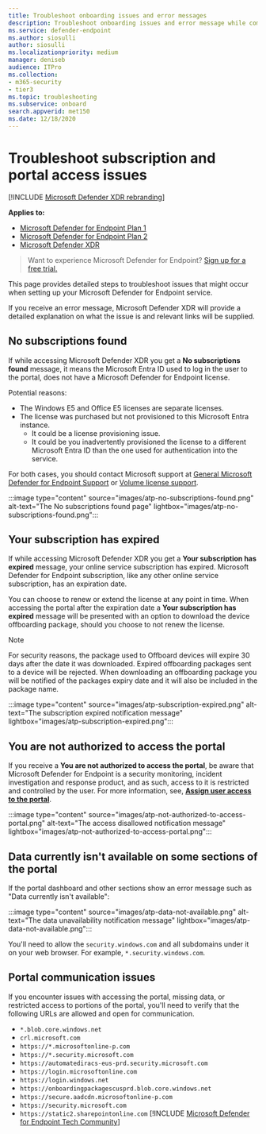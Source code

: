 ```yaml
---
title: Troubleshoot onboarding issues and error messages
description: Troubleshoot onboarding issues and error message while completing setup of Microsoft Defender for Endpoint.
ms.service: defender-endpoint
ms.author: siosulli
author: siosulli
ms.localizationpriority: medium
manager: deniseb
audience: ITPro
ms.collection: 
- m365-security
- tier3
ms.topic: troubleshooting
ms.subservice: onboard
search.appverid: met150
ms.date: 12/18/2020
---
```


# Troubleshoot subscription and portal access issues

[!INCLUDE [Microsoft Defender XDR rebranding](../../includes/microsoft-defender.md)]

**Applies to:**

- [Microsoft Defender for Endpoint Plan 1](https://go.microsoft.com/fwlink/p/?linkid=2154037)
- [Microsoft Defender for Endpoint Plan 2](https://go.microsoft.com/fwlink/p/?linkid=2154037)
- [Microsoft Defender XDR](https://go.microsoft.com/fwlink/?linkid=2118804)

> Want to experience Microsoft Defender for Endpoint? [Sign up for a free trial.](https://signup.microsoft.com/create-account/signup?products=7f379fee-c4f9-4278-b0a1-e4c8c2fcdf7e&ru=https://aka.ms/MDEp2OpenTrial?ocid=docs-wdatp-troublshootonboarding-abovefoldlink)

This page provides detailed steps to troubleshoot issues that might occur when setting up your Microsoft Defender for Endpoint service.

If you receive an error message, Microsoft Defender XDR will provide a detailed explanation on what the issue is and relevant links will be supplied.

## No subscriptions found

If while accessing Microsoft Defender XDR you get a **No subscriptions found** message, it means the Microsoft Entra ID used to log in the user to the portal, does not have a Microsoft Defender for Endpoint license.

Potential reasons:

- The Windows E5 and Office E5 licenses are separate licenses.
- The license was purchased but not provisioned to this Microsoft Entra instance.
  - It could be a license provisioning issue.
  - It could be you inadvertently provisioned the license to a different Microsoft Entra ID than the one used for authentication into the service.

For both cases, you should contact Microsoft support at [General Microsoft Defender for Endpoint Support](https://support.microsoft.com/getsupport?wf=0&tenant=ClassicCommercial&oaspworkflow=start_1.0.0.0&locale=en-us&supportregion=en-us&pesid=16055&ccsid=636419533611396913) or
[Volume license support](https://www.microsoft.com/licensing/servicecenter/Help/Contact.aspx).

:::image type="content" source="images/atp-no-subscriptions-found.png" alt-text="The No subscriptions found page" lightbox="images/atp-no-subscriptions-found.png":::

## Your subscription has expired

If while accessing Microsoft Defender XDR you get a **Your subscription has expired** message, your online service subscription has expired. Microsoft Defender for Endpoint subscription, like any other online service subscription, has an expiration date.

You can choose to renew or extend the license at any point in time. When accessing the portal after the expiration date a **Your subscription has expired** message will be presented with an option to download the device offboarding package, should you choose to not renew the license.

> [!NOTE]
> For security reasons, the package used to Offboard devices will expire 30 days after the date it was downloaded. Expired offboarding packages sent to a device will be rejected. When downloading an offboarding package you will be notified of the packages expiry date and it will also be included in the package name.

:::image type="content" source="images/atp-subscription-expired.png" alt-text="The subscription expired notification message" lightbox="images/atp-subscription-expired.png":::

## You are not authorized to access the portal

If you receive a **You are not authorized to access the portal**, be aware that Microsoft Defender for Endpoint is a security monitoring, incident investigation and response product, and as such, access to it is restricted and controlled by the user.
For more information, see, [**Assign user access to the portal**](/windows/threat-protection/windows-defender-atp/assign-portal-access-windows-defender-advanced-threat-protection).

:::image type="content" source="images/atp-not-authorized-to-access-portal.png" alt-text="The access disallowed notification message" lightbox="images/atp-not-authorized-to-access-portal.png":::

## Data currently isn't available on some sections of the portal

If the portal dashboard and other sections show an error message such as "Data currently isn't available":

:::image type="content" source="images/atp-data-not-available.png" alt-text="The data unavailability notification message" lightbox="images/atp-data-not-available.png":::

You'll need to allow the `security.windows.com` and all subdomains under it on your web browser. For example, `*.security.windows.com`.

## Portal communication issues

If you encounter issues with accessing the portal, missing data, or restricted access to portions of the portal, you'll need to verify that the following URLs are allowed and open for communication.

- `*.blob.core.windows.net`
- `crl.microsoft.com`
- `https://*.microsoftonline-p.com`
- `https://*.security.microsoft.com`
- `https://automatediracs-eus-prd.security.microsoft.com`
- `https://login.microsoftonline.com`
- `https://login.windows.net`
- `https://onboardingpackagescusprd.blob.core.windows.net`
- `https://secure.aadcdn.microsoftonline-p.com`
- `https://security.microsoft.com`
- `https://static2.sharepointonline.com`
[!INCLUDE [Microsoft Defender for Endpoint Tech Community](../../includes/defender-mde-techcommunity.md)]
